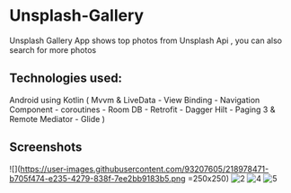 # Unsplash-Gallery
Unsplash Gallery App shows top photos from Unsplash Api , you can also search for more photos 
## Technologies used:
Android using Kotlin 
( Mvvm & LiveData - View Binding - Navigation Component - coroutines - Room DB - Retrofit - Dagger Hilt - Paging 3 & Remote Mediator - Glide )

## Screenshots
![](https://user-images.githubusercontent.com/93207605/218978471-b705f474-e235-4279-838f-7ee2bb9183b5.png =250x250)
![2](https://user-images.githubusercontent.com/93207605/218978741-dae98411-25b2-4dd6-aa90-9e3171766039.png)
![4](https://user-images.githubusercontent.com/93207605/218978833-a3cbe3ff-a64a-49e3-8461-af9d18021176.png)
![5](https://user-images.githubusercontent.com/93207605/218978338-42dac1a6-6df6-41a4-bc49-f833da82349b.png)
